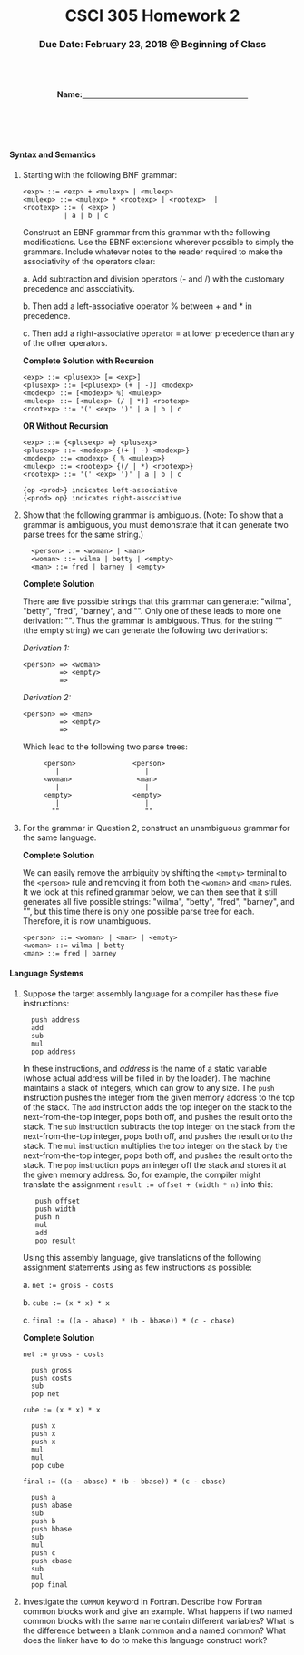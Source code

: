 <center>

<h1>CSCI 305 Homework 2</h1>

<h3>Due Date: February 23, 2018 @ Beginning of Class</h3>
<br />
<br />

<h4>Name:<u>&nbsp;&nbsp;&nbsp;&nbsp;&nbsp;&nbsp;&nbsp;&nbsp;&nbsp;&nbsp;
&nbsp;&nbsp;&nbsp;&nbsp;&nbsp;&nbsp;&nbsp;&nbsp;&nbsp;&nbsp;&nbsp;&nbsp;
&nbsp;&nbsp;&nbsp;&nbsp;&nbsp;&nbsp;&nbsp;&nbsp;&nbsp;&nbsp;&nbsp;&nbsp;
&nbsp;&nbsp;&nbsp;&nbsp;&nbsp;&nbsp;&nbsp;&nbsp;&nbsp;&nbsp;&nbsp;&nbsp;
&nbsp;&nbsp;&nbsp;&nbsp;&nbsp;&nbsp;&nbsp;&nbsp;&nbsp;&nbsp;&nbsp;&nbsp;
&nbsp;&nbsp;&nbsp;&nbsp;&nbsp;&nbsp;&nbsp;&nbsp;&nbsp;&nbsp;&nbsp;&nbsp;
&nbsp;&nbsp;&nbsp;&nbsp;&nbsp;&nbsp;&nbsp;&nbsp;&nbsp;&nbsp;&nbsp;&nbsp;</u></h4>

</center>
<br />
<br />
<br />

#### Syntax and Semantics
1. Starting with the following BNF grammar:
   ```
   <exp> ::= <exp> + <mulexp> | <mulexp>
   <mulexp> ::= <mulexp> * <rootexp> | <rootexp>  |
   <rootexp> ::= ( <exp> )
             | a | b | c
   ```

   Construct an EBNF grammar from this grammar with the following modifications. Use the EBNF extensions wherever possible to simply the grammars. Include whatever notes to the reader required to make the associativity of the operators clear:

   a. Add subtraction and division operators (- and /) with the customary precedence and associativity.

   b. Then add a left-associative operator % between + and * in precedence.

   c. Then add a right-associative operator = at lower precedence than any of the other operators.

   **Complete Solution with Recursion**
   ```
   <exp> ::= <plusexp> [= <exp>]
   <plusexp> ::= [<plusexp> (+ | -)] <modexp>
   <modexp> ::= [<modexp> %] <mulexp>
   <mulexp> ::= [<mulexp> (/ | *)] <rootexp>
   <rootexp> ::= '(' <exp> ')' | a | b | c
   ```

   **OR Without Recursion**

   ```
   <exp> ::= {<plusexp> =} <plusexp>
   <plusexp> ::= <modexp> {(+ | -) <modexp>}
   <modexp> ::= <modexp> { % <mulexp>}
   <mulexp> ::= <rootexp> {(/ | *) <rootexp>}
   <rootexp> ::= '(' <exp> ')' | a | b | c

   {op <prod>} indicates left-associative
   {<prod> op} indicates right-associative
   ```

2. Show that the following grammar is ambiguous. (Note: To show that a grammar is ambiguous, you must demonstrate that it can generate two parse trees for the same string.)

   ```
     <person> ::= <woman> | <man>
     <woman> ::= wilma | betty | <empty>
     <man> ::= fred | barney | <empty>
   ```

   **Complete Solution**

   There are five possible strings that this grammar can generate: "wilma", "betty", "fred", "barney", and "". Only one of these leads to more one derivation: "". Thus the grammar is ambiguous. Thus, for the string "" (the empty string) we can generate the following two derivations:

   *Derivation 1:*
   ```
   <person> => <woman>
            => <empty>
            =>
   ```

   *Derivation 2:*
   ```
   <person> => <man>
            => <empty>
            =>
   ```

   Which lead to the following two parse trees:

   ```
        <person>              <person>
           |                     |
        <woman>                <man>
           |                     |
        <empty>               <empty>
           |                     |
          ""                     ""
   ```

3. For the grammar in Question 2, construct an unambiguous grammar for the same language.

   **Complete Solution**

   We can easily remove the ambiguity by shifting the `<empty>` terminal to the `<person>` rule and removing it from both the `<woman>` and `<man>` rules. It we look at this refined grammar below, we can then see that it still generates all five possible strings: "wilma", "betty", "fred", "barney", and "", but this time there is only one possible parse tree for each. Therefore, it is now unambiguous.
   ```
   <person> ::= <woman> | <man> | <empty>
   <woman> ::= wilma | betty
   <man> ::= fred | barney
   ```

#### Language Systems
1. Suppose the target assembly language for a compiler has these five instructions:

   ```
     push address
     add
     sub
     mul
     pop address
   ```

   In these instructions, and *address* is the name of a static variable (whose actual address will be filled in by the loader). The machine maintains a stack of integers, which can grow to any size. The `push` instruction pushes the integer from the given memory address to the top of the stack. The `add` instruction adds the top integer on the stack to the next-from-the-top integer, pops both off, and pushes the result onto the stack. The `sub` instruction subtracts the top integer on the stack from the next-from-the-top integer, pops both off, and pushes the result onto the stack. The `mul` instruction multiplies the top integer on the stack by the next-from-the-top integer, pops both off, and pushes the result onto the stack. The `pop` instruction pops an integer off the stack and stores it at the given memory address. So, for example, the compiler might translate the assignment `result := offset + (width * n)` into this:

   ```
      push offset
      push width
      push n
      mul
      add
      pop result
   ```

   Using this assembly language, give translations of the following assignment statements using as few instructions as possible:

   a. `net := gross - costs`

   b. `cube := (x * x) * x`

   c. `final := ((a - abase) * (b - bbase)) * (c - cbase)`


   **Complete Solution**

   `net := gross - costs`
   ```
     push gross
     push costs
     sub
     pop net
   ```

   `cube := (x * x) * x`
   ```
     push x
     push x
     push x
     mul
     mul
     pop cube
   ```

   `final := ((a - abase) * (b - bbase)) * (c - cbase)`
   ```
     push a
     push abase
     sub
     push b
     push bbase
     sub
     mul
     push c
     push cbase
     sub
     mul
     pop final
   ```

2. Investigate the `COMMON` keyword in Fortran. Describe how Fortran common blocks work and give an example. What happens if two named common blocks with the same name contain different variables? What is the difference between a blank common and a named common? What does the linker have to do to make this language construct work?
